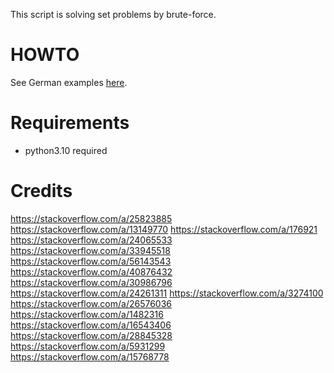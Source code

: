 This script is solving set problems by brute-force.

# HOWTO

See German examples [here](beispiele.md).

# Requirements

- python3.10 required

# Credits

https://stackoverflow.com/a/25823885
https://stackoverflow.com/a/13149770
https://stackoverflow.com/a/176921
https://stackoverflow.com/a/24065533
https://stackoverflow.com/a/33945518
https://stackoverflow.com/a/56143543
https://stackoverflow.com/a/40876432
https://stackoverflow.com/a/30986796
https://stackoverflow.com/a/24261311
https://stackoverflow.com/a/3274100
https://stackoverflow.com/a/26576036
https://stackoverflow.com/a/1482316
https://stackoverflow.com/a/16543406
https://stackoverflow.com/a/28845328
https://stackoverflow.com/a/5931299
https://stackoverflow.com/a/15768778
